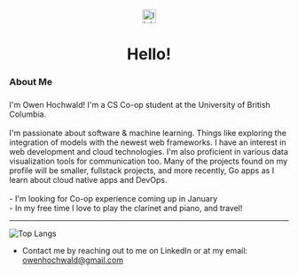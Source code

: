 ###

<div align="center">
  <a href="https://www.linkedin.com/in/owen0hochwald/" target="_blank">
    <img src="https://img.shields.io/static/v1?message=LinkedIn&logo=linkedin&label=&color=0077B5&logoColor=white&labelColor=&style=for-the-badge" height="25" alt="linkedin logo"  />
  </a>
</div>

###

<h1 align="center">Hello!</h1>

###

<h3 align="left">About Me</h3>

###

<p align="left">I'm Owen Hochwald! I'm a CS Co-op student at the University of British Columbia.<br><br>I'm passionate about software & machine learning. Things like exploring the integration of models with the newest web frameworks. I have an interest in web development and cloud technologies. I'm also proficient in various data visualization tools for communication too. Many of the projects found on my profile will be smaller, fullstack projects, and more recently, Go apps as I learn about cloud native apps and DevOps. <br><br>- I'm looking for Co-op experience coming up in January <br>- In my free time I love to play the clarinet and piano, and travel!</p>

---
![Top Langs](https://github-readme-stats.vercel.app/api/top-langs/?username=owenHochwald&theme=radical&show_icons=true&hide_border=true&layout=compact&hide=C%2B%2B,CSS,Cython,C,Javascript,jupyter%20notebook&size_weight=1&count_weight=0)


- Contact me by reaching out to me on LinkedIn or at my email: owenhochwald@gmail.com

